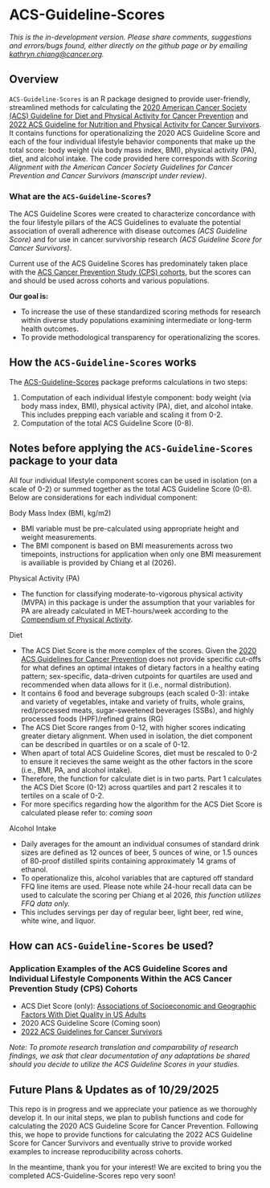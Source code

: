 # ACS-Guideline-Scores
*This is the in-development version. Please share comments, suggestions and errors/bugs found, either directly on the github page or by emailing kathryn.chiang@cancer.org.*

## Overview
`ACS-Guideline-Scores` is an R package designed to provide user-friendly, streamlined methods for calculating the [2020 American Cancer Society (ACS) Guideline for Diet and Physical Activity for Cancer Prevention](https://acsjournals.onlinelibrary.wiley.com/doi/full/10.3322/caac.21591) and [2022 ACS Guideline for Nutrition and Physical Activity for Cancer Survivors](https://acsjournals.onlinelibrary.wiley.com/doi/10.3322/caac.21721). 
It contains functions for operationalizing the 2020 ACS Guideline Score and each of the four individual lifestyle behavior components that make up the total score:
body weight (via body mass index, BMI), physical activity (PA), diet, and alcohol intake. The code provided here corresponds with *Scoring Alignment with the American Cancer Society Guidelines
for Cancer Prevention and Cancer Survivors (manscript under review)*. 

### What are the `ACS-Guideline-Scores`?
The ACS Guideline Scores were created to characterize concordance with the four lifestyle pillars of the ACS Guidelines to evaluate the potential association of overall adherence with disease outcomes *(ACS Guideline Score)* and for use in cancer survivorship research *(ACS Guideline Score for Cancer Survivors)*.

Current use of the ACS Guideline Scores has predominately taken place with the [ACS Cancer Prevention Study (CPS) cohorts](https://www.cancer.org/research/population-science/cancer-prevention-and-survivorship-research-team/acs-cancer-prevention-studies.html), but the scores can and should be used across cohorts and various populations. 

**Our goal is:**
- To increase the use of these standardized scoring methods for research within diverse study populations examining intermediate or long-term health outcomes.
- To provide methodological transparency for operationalizing the scores.

## How the `ACS-Guideline-Scores` works
The [ACS-Guideline-Scores](https://github.com/KathrynChiang/ACS_Guideline_Scores.git ) package preforms calculations in two steps:
1. Computation of each individual lifestyle component: body weight (via body mass index, BMI), physical activity (PA), diet, and alcohol intake. This includes prepping each variable and scaling it from 0-2.
2. Computation of the total ACS Guideline Score (0-8).

## Notes before applying the `ACS-Guideline-Scores` package to your data
All four individual lifestyle component scores can be used in isolation (on a scale of 0-2) or summed together as the total ACS Guideline Score (0-8). Below are considerations for each individual component:

Body Mass Index (BMI, kg/m2) 
- BMI variable must be pre-calculated using appropriate height and weight measurements.
- The BMI component is based on BMI measurements across two timepoints, instructions for application when only one BMI measurement is availiable is provided by Chiang et al (2026). 

Physical Activity (PA) 
- The function for classifying moderate-to-vigorous physical activity (MVPA) in this package is under the assumption that your variables for PA are already calculated in MET-hours/week according to the [Compendium of Physical Activity](https://pacompendium.com/).
  
Diet 
- The ACS Diet Score is the more complex of the scores. Given the [2020 ACS Guidelines for Cancer Prevention](https://acsjournals.onlinelibrary.wiley.com/doi/full/10.3322/caac.21591) does not provide specific cut-offs for what defines an optimal intakes of dietary factors in a healthy eating pattern; sex-specific, data-driven cutpoints for quartiles are used and recommended when data allows for it (i.e., normal distribution).
- It contains 6 food and beverage subgroups (each scaled 0-3): intake and variety of vegetables, intake and variety of fruits, whole grains, red/processed meats, sugar-sweetened beverages (SSBs), and highly processed foods (HPF)/refined grains (RG)
- The ACS Diet Score ranges from 0-12, with higher scores indicating greater dietary alignment. When used in isolation, the diet component can be described in quartiles or on a scale of 0-12.
- When apart of total ACS Guideline Scores, diet must be rescaled to 0-2 to ensure it recieves the same weight as the other factors in the score (i.e., BMI, PA, and alcohol intake).
- Therefore, the function for calculate diet is in two parts. Part 1 calculates the ACS Diet Score (0-12) across quartiles and part 2 rescales it to tertiles on a scale of 0-2.
- For more specifics regarding how the algorithm for the ACS Diet Score is calculated please refer to: *coming soon*

Alcohol Intake
- Daily averages for the amount an individual consumes of standard drink sizes are defined as 12 ounces of beer, 5 ounces of wine, or 1.5 ounces of 80-proof distilled spirits containing approximately 14 grams of ethanol.
- To operationalize this, alcohol variables that are captured off standard FFQ line items are used. Please note while 24-hour recall data can be used to calculate the scoring per Chiang et al 2026, *this function utilizes FFQ data only.*
- This includes servings per day of regular beer, light beer, red wine, white wine, and liquor.

## How can `ACS-Guideline-Scores` be used?
### Application Examples of the ACS Guideline Scores and Individual Lifestyle Components Within the ACS Cancer Prevention Study (CPS) Cohorts
- ACS Diet Score (only): [Associations of Socioeconomic and Geographic Factors With Diet Quality in US Adults](https://jamanetwork.com/journals/jamanetworkopen/fullarticle/2793171)
- 2020 ACS Guideline Score (Coming soon)
- [2022 ACS Guidelines for Cancer Survivors ](https://pubmed.ncbi.nlm.nih.gov/40174916/)

*Note: To promote research translation and comparability of research findings, we ask that clear documentation of any adaptations be shared should you decide to utilize the ACS Guideline Scores in your studies.*
## Future Plans & Updates as of 10/29/2025
This repo is in progress and we appreciate your patience as we thoroughly develop it. In our inital steps, we plan to publish functions and code for calculating the 2020 ACS Guideline Score for Cancer Prevention.
Following this, we hope to provide functions for calculating the 2022 ACS Guideline Score for Cancer Survivors and eventually strive to provide worked examples to increase reproducibility across cohorts.

In the meantime, thank you for your interest! We are excited to bring you the completed ACS-Guideline-Scores repo very soon!
